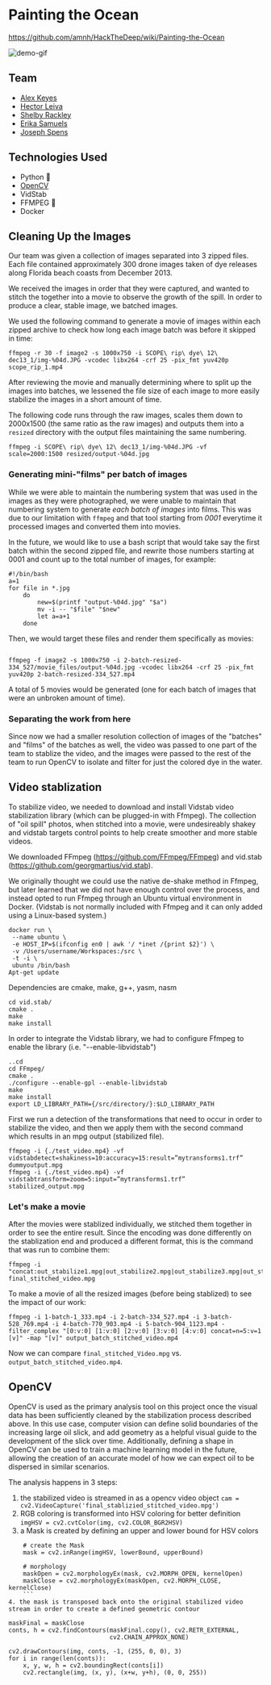 # Painting the Ocean
https://github.com/amnh/HackTheDeep/wiki/Painting-the-Ocean

![demo-gif](demo.gif)

## Team
- [Alex Keyes](https://github.com/Alex-Keyes)
- [Hector Leiva](https://github.com/hectorleiva)
- [Shelby Rackley](https://github.com/srackley)
- [Erika Samuels](https://github.com/e-r-i-k-a)
- [Joseph Spens](https://github.com/josephspens)

## Technologies Used
- Python 🐍
- [OpenCV](https://opencv.org/)
- VidStab
- FFMPEG 🎥
- Docker

## Cleaning Up the Images
Our team was given a collection of images separated into 3 zipped files. Each file contained approximately 300 drone images taken of dye releases along Florida beach coasts from December 2013.

We received the images in order that they were captured, and wanted to stitch the together into a movie to observe the growth of the spill.  In order to produce a clear, stable image, we batched images.

We used the following command to generate a movie of images within each zipped archive to check how long each image batch was before it skipped in time:

```
ffmpeg -r 30 -f image2 -s 1000x750 -i SCOPE\ rip\ dye\ 12\ dec13_1/img-%04d.JPG -vcodec libx264 -crf 25 -pix_fmt yuv420p scope_rip_1.mp4
```

After reviewing the movie and manually determining where to split up the images into batches, we lessened the file size of each image to more easily stabilize the images in a short amount of time.

The following code runs through the raw images, scales them down to 2000x1500 (the same ratio as the raw images) and outputs them into a `resized` directory with the output files maintaining the same numbering.

```
ffmpeg -i SCOPE\ rip\ dye\ 12\ dec13_1/img-%04d.JPG -vf scale=2000:1500 resized/output-%04d.jpg
```

### Generating mini-"films" per batch of images
While we were able to maintain the numbering system that was used in the images as they were photographed, we were unable to maintain that numbering system to generate _each batch of images_ into films. This was due to our limitation with `ffmpeg` and that tool starting from *0001* everytime it processed images and converted them into movies.

In the future, we would like to use a bash script that would take say the first batch within the second zipped file, and rewrite those numbers starting at 0001 and count up to the total number of images, for example:

```
#!/bin/bash
a=1
for file in *.jpg
    do
        new=$(printf "output-%04d.jpg" "$a")
        mv -i -- "$file" "$new"
        let a=a+1
    done
```

Then, we would target these files and render them specifically as movies:
```

ffmpeg -f image2 -s 1000x750 -i 2-batch-resized-334_527/movie_files/output-%04d.jpg -vcodec libx264 -crf 25 -pix_fmt yuv420p 2-batch-resized-334_527.mp4
```

A total of 5 movies would be generated (one for each batch of images that were an unbroken amount of time).

### Separating the work from here
Since now we had a smaller resolution collection of images of the "batches" and "films" of the batches as well, the video was passed to one part of the team to stablize the video, and the images were passed to the rest of the team to run OpenCV to isolate and filter for just the colored dye in the water.

## Video stablization
To stabilize video, we needed to download and install Vidstab video stabilization library (which can be plugged-in with Ffmpeg).  The collection of "oil spill" photos, when stitched into a movie, were undesireably shakey and vidstab targets control points to help create smoother and more stable videos.

We downloaded FFmpeg (https://github.com/FFmpeg/FFmpeg) and vid.stab (https://github.com/georgmartius/vid.stab).

We originally thought we could use the native de-shake method in Ffmpeg, but later learned that we did not have enough control over the process, and instead opted to run Ffmpeg through an Ubuntu virtual environment in Docker.  (Vidstab is not normally included with Ffmpeg and it can only added using a Linux-based system.)

```
docker run \
 --name ubuntu \
 -e HOST_IP=$(ifconfig en0 | awk '/ *inet /{print $2}') \
 -v /Users/username/Workspaces:/src \
 -t -i \
 ubuntu /bin/bash
Apt-get update
```
Dependencies are cmake, make, g++, yasm, nasm
```
cd vid.stab/
cmake .
make
make install
```

In order to integrate the Vidstab library, we had to configure Ffmpeg to enable the library (i.e. "--enable-libvidstab")

```
..cd
cd FFmpeg/
cmake .
./configure --enable-gpl --enable-libvidstab
make
make install
export LD_LIBRARY_PATH={/src/directory/}:$LD_LIBRARY_PATH
```

First we run a detection of the transformations that need to occur in order to stabilize the video, and then we apply them with the second command which results in an mpg output (stabilized file).

```
ffmpeg -i {./test_video.mp4} -vf vidstabdetect=shakiness=10:accuracy=15:result=”mytransforms1.trf” dummyoutput.mpg
ffmpeg -i {./test_video.mp4} -vf vidstabtransform=zoom=5:input=”mytransforms1.trf” stabilized_output.mpg
```

### Let's make a movie
After the movies were stablized individually, we stitched them together in order to see the entire result. Since the encoding was done differently on the stablization end and produced a different format, this is the command that was run to combine them:

```
ffmpeg -i "concat:out_stabilize1.mpg|out_stabilize2.mpg|out_stabilize3.mpg|out_stabilize4.mpg|out_stabilize5.mpg" final_stitched_video.mpg
```

To make a movie of all the resized images (before being stablized) to see the impact of our work:
```
ffmpeg -i 1-batch-1_333.mp4 -i 2-batch-334_527.mp4 -i 3-batch-528_769.mp4 -i 4-batch-770_903.mp4 -i 5-batch-904_1123.mp4 -filter_complex "[0:v:0] [1:v:0] [2:v:0] [3:v:0] [4:v:0] concat=n=5:v=1 [v]" -map "[v]" output_batch_stitched_video.mp4
```

Now we can compare `final_stitched_Video.mpg` vs. `output_batch_stitched_video.mp4`.

## OpenCV
OpenCV is used as the primary analysis tool on this project once the visual data has been sufficiently cleaned by the stabilization process described above. 
In this use case, computer vision can define solid boundaries of the increasing large oil slick, and add geometry as a helpful visual guide to
the development of the slick over time.  Additionally, defining a shape in OpenCV can be used to train a machine learning model in the future, 
allowing the creation of an accurate model of how we can expect oil to be dispersed in similar scenarios.

The analysis happens in 3 steps:
1. the stabilized video is streamed in as a opencv video object
`cam = cv2.VideoCapture('final_stablizied_stitched_video.mpg')`
2. RGB coloring is transformed into HSV coloring for better definition
`imgHSV = cv2.cvtColor(img, cv2.COLOR_BGR2HSV)`
3. a Mask is created by defining an upper and lower bound for HSV colors 
```
    # create the Mask
    mask = cv2.inRange(imgHSV, lowerBound, upperBound)

    # morphology
    maskOpen = cv2.morphologyEx(mask, cv2.MORPH_OPEN, kernelOpen)
    maskClose = cv2.morphologyEx(maskOpen, cv2.MORPH_CLOSE, kernelClose)
    ```
4. the mask is transposed back onto the original stabilized video stream in order to create a defined geometric contour
```
    maskFinal = maskClose
    conts, h = cv2.findContours(maskFinal.copy(), cv2.RETR_EXTERNAL,
                                cv2.CHAIN_APPROX_NONE)

    cv2.drawContours(img, conts, -1, (255, 0, 0), 3)
    for i in range(len(conts)):
        x, y, w, h = cv2.boundingRect(conts[i])
        cv2.rectangle(img, (x, y), (x+w, y+h), (0, 0, 255))
```
